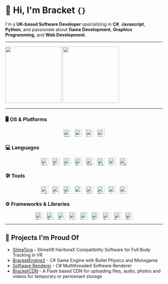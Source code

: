 # 👋 Hi, I'm **Bracket** `{}`

I'm a **UK-based Software Developer** specializing in **C#**, **Javascript**, **Python**, and passionate about **Game Development**, **Graphics Programming**, and **Web Development**.

---

<p align="left">
  <img height="180em" src="https://github-readme-stats.vercel.app/api?username=OCSYT&show_icons=true&hide_border=true&theme=radical"/>
  <img height="180em" src="https://github-readme-stats.vercel.app/api/top-langs/?username=OCSYT&layout=compact&langs_count=8&hide_border=true&theme=radical"/>
</p>


---

### 🖥️ OS & Platforms

<div align="left" style="display:flex; flex-wrap: wrap; justify-content: center; gap: 12px;">
  <img src="https://img.shields.io/badge/Windows_10/11-0078D7?style=for-the-badge&logo=windows&logoColor=white" alt="Windows 10/11" height="24" />
  <img src="https://img.shields.io/badge/Arch_Linux-1E90FF?style=for-the-badge&logo=archlinux&logoColor=white" alt="Arch Linux" height="24" />
  <img src="https://img.shields.io/badge/Linux_Mint-6CC644?style=for-the-badge&logo=linuxmint&logoColor=white" alt="Linux Mint" height="24" />
  <img src="https://img.shields.io/badge/.NET-68217A?style=for-the-badge&logo=dotnet&logoColor=white" alt=".NET" height="24" />
</div>

### 💻 Languages

<div align="left" style="display:flex; flex-wrap: wrap; justify-content: center; gap: 12px;">
  <img src="https://img.shields.io/badge/C%23-3178C6?style=for-the-badge&logo=csharp&logoColor=white" alt="C#" height="24" />
  <img src="https://img.shields.io/badge/TypeScript-3178C6?style=for-the-badge&logo=typescript&logoColor=white" alt="TypeScript" height="24" />
  <img src="https://img.shields.io/badge/Python-3776AB?style=for-the-badge&logo=python&logoColor=white" alt="Python" height="24" />
  <img src="https://img.shields.io/badge/C%2B%2B-00599C?style=for-the-badge&logo=c%2B%2B&logoColor=white" alt="C++" height="24" />
  <img src="https://img.shields.io/badge/CSS3-264DE4?style=for-the-badge&logo=css3&logoColor=white" alt="CSS3" height="24" />
  <img src="https://img.shields.io/badge/SQL-31648B?style=for-the-badge&logo=sqlite&logoColor=white" alt="SQL" height="24" />
  <img src="https://img.shields.io/badge/JavaScript-F7DF1E?style=for-the-badge&logo=javascript&logoColor=black" alt="JavaScript" height="24" />
  <img src="https://img.shields.io/badge/HTML5-E34F26?style=for-the-badge&logo=html5&logoColor=white" alt="HTML5" height="24" />
</div>

### 🛠️ Tools

<div align="left" style="display:flex; flex-wrap: wrap; justify-content: center; gap: 12px;">
  <img src="https://img.shields.io/badge/Visual_Studio_Code-007ACC?style=for-the-badge&logo=visualstudiocode&logoColor=white" alt="VS Code" height="24" />
  <img src="https://img.shields.io/badge/Supabase-3ECF8E?style=for-the-badge&logo=supabase&logoColor=white" alt="Supabase" height="24" />
  <img src="https://img.shields.io/badge/Postman-FF6C37?style=for-the-badge&logo=postman&logoColor=white" alt="Postman" height="24" />
  <img src="https://img.shields.io/badge/npm-CB3837?style=for-the-badge&logo=npm&logoColor=white" alt="npm" height="24" />
  <img src="https://img.shields.io/badge/Git-F05032?style=for-the-badge&logo=git&logoColor=white" alt="Git" height="24" />
  <img src="https://img.shields.io/badge/GitHub-181717?style=for-the-badge&logo=github&logoColor=white" alt="GitHub" height="24" />
  <img src="https://img.shields.io/badge/JetBrains_Rider-000000?style=for-the-badge&logo=rider&logoColor=white" alt="JetBrains Rider" height="24" />
  <img src="https://img.shields.io/badge/Unity-222C37?style=for-the-badge&logo=unity&logoColor=white" alt="Unity" height="24" />
</div>

### ⚙️ Frameworks & Libraries

<div align="left" style="display:flex; flex-wrap: wrap; justify-content: center; gap: 12px;">
  <img src="https://img.shields.io/badge/OpenGL-5586A4?style=for-the-badge&logo=opengl&logoColor=white" alt="OpenGL" height="24" />
  <img src="https://img.shields.io/badge/Tailwind_CSS-06B6D4?style=for-the-badge&logo=tailwindcss&logoColor=white" alt="Tailwind CSS" height="24" />
  <img src="https://img.shields.io/badge/React-61DAFB?style=for-the-badge&logo=react&logoColor=black" alt="React" height="24" />
  <img src="https://img.shields.io/badge/Vite-646CFF?style=for-the-badge&logo=vite&logoColor=white" alt="Vite" height="24" />
  <img src="https://img.shields.io/badge/Node.js-339933?style=for-the-badge&logo=node.js&logoColor=white" alt="Node.js" height="24" />
  <img src="https://img.shields.io/badge/Electron-2B2E3A?style=for-the-badge&logo=electron&logoColor=white" alt="Electron" height="24" />
  <img src="https://img.shields.io/badge/Socket.IO-010101?style=for-the-badge&logo=socket.io&logoColor=white" alt="Socket.IO" height="24" />
  <img src="https://img.shields.io/badge/Express.js-000000?style=for-the-badge&logo=express&logoColor=white" alt="Express.js" height="24" />
  <img src="https://img.shields.io/badge/Flask-000000?style=for-the-badge&logo=flask&logoColor=white" alt="Flask" height="24" />
</div>

---

## 🚀 Projects I'm Proud Of

- [SlimeTora](https://github.com/OCSYT/SlimeTora/) - SlimeVR HaritoraX Compatibility Software for Full Body Tracking in VR  
- [BracketEngine2](https://github.com/OCSYT/BracketEngine2) - C# Game Engine with Bullet Physics and Monogame  
- [Software Renderer](https://github.com/OCSYT/SoftwareRenderer) - C# Multithreaded Software Renderer
- [BracketCDN](https://cdn.bracketproto.com/) - A Flask based CDN for uploading files, audio, photos and videos for temporary or permenant storage 
